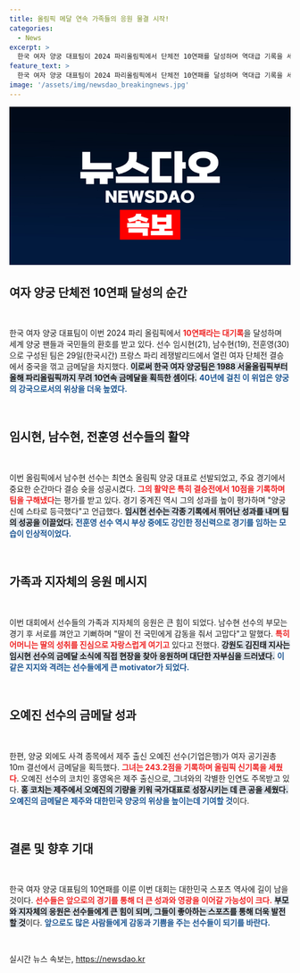 ```yaml
---
title: 올림픽 메달 연속 가족들의 응원 물결 시작!
categories:
  - News
excerpt: >
  한국 여자 양궁 대표팀이 2024 파리올림픽에서 단체전 10연패를 달성하며 역대급 기록을 세웠습니다! 젊은 스타 남수현 선수의 활약과 가족의 감동적인 응원이 돋보인 가운데, 대한민국의 자부심이 또다시 빛났습니다.
feature_text: >
  한국 여자 양궁 대표팀이 2024 파리올림픽에서 단체전 10연패를 달성하며 역대급 기록을 세웠습니다! 젊은 스타 남수현 선수의 활약과 가족의 감동적인 응원이 돋보인 가운데, 대한민국의 자부심이 또다시 빛났습니다.
image: '/assets/img/newsdao_breakingnews.jpg'
---
```


<p><img src="/assets/img/newsdao_breakingnews.jpg" alt="ontimetimes 속보" /></p>

<h2 data-ke-size="size26">여자 양궁 단체전 10연패 달성의 순간</h2>

<p data-ke-size="size16">&nbsp;</p>

<p>한국 여자 양궁 대표팀이 이번 2024 파리 올림픽에서 <b><span style="color: #ee2323;">10연패라는 대기록</span></b>을 달성하며 세계 양궁 팬들과 국민들의 환호를 받고 있다. 선수 임시현(21), 남수현(19), 전훈영(30)으로 구성된 팀은 29일(한국시간) 프랑스 파리 레쟁발리드에서 열린 여자 단체전 결승에서 중국을 꺾고 금메달을 차지했다. <b><span style="background-color: #21538527;">이로써 한국 여자 양궁팀은 1988 서울올림픽부터 올해 파리올림픽까지 무려 10연속 금메달을 획득한 셈이다.</span></b> <b><span style="color: #1a5490;">40년에 걸친 이 위업은 양궁의 강국으로서의 위상을 더욱 높였다.</span></b> </p>

<p data-ke-size="size16">&nbsp;</p>

<h2 data-ke-size="size26">임시현, 남수현, 전훈영 선수들의 활약</h2>

<p data-ke-size="size16">&nbsp;</p>

<p>이번 올림픽에서 남수현 선수는 최연소 올림픽 양궁 대표로 선발되었고, 주요 경기에서 중요한 순간마다 결승 슛을 성공시켰다. <b><span style="color: #ee2323;">그의 활약은 특히 결승전에서 10점을 기록하며 팀을 구해냈다</span></b>는 평가를 받고 있다. 경기 중계진 역시 그의 성과를 높이 평가하며 "양궁 신예 스타로 등극했다"고 언급했다. <b><span style="background-color: #21538527;">임시현 선수는 각종 기록에서 뛰어난 성과를 내며 팀의 성공을 이끌었다.</span></b> <b><span style="color: #1a5490;">전훈영 선수 역시 부상 중에도 강인한 정신력으로 경기를 임하는 모습이 인상적이었다.</span></b> </p>

<p data-ke-size="size16">&nbsp;</p>

<h2 data-ke-size="size26">가족과 지자체의 응원 메시지</h2>

<p data-ke-size="size16">&nbsp;</p>

<p>이번 대회에서 선수들의 가족과 지자체의 응원은 큰 힘이 되었다. 남수현 선수의 부모는 경기 후 서로를 껴안고 기뻐하며 "딸이 전 국민에게 감동을 줘서 고맙다"고 말했다. <b><span style="color: #ee2323;">특히 어머니는 딸의 성취를 진심으로 자랑스럽게 여기고</span></b> 있다고 전했다. <b><span style="background-color: #21538527;">강원도 김진태 지사는 임시현 선수의 금메달 소식에 직접 현장을 찾아 응원하며 대단한 자부심을 드러냈다.</span></b> <b><span style="color: #1a5490;">이 같은 지지와 격려는 선수들에게 큰 motivator가 되었다.</span></b></p>

<p data-ke-size="size16">&nbsp;</p>

<h2 data-ke-size="size26">오예진 선수의 금메달 성과</h2>

<p data-ke-size="size16">&nbsp;</p>

<p>한편, 양궁 외에도 사격 종목에서 제주 출신 오예진 선수(기업은행)가 여자 공기권총 10m 결선에서 금메달을 획득했다. <b><span style="color: #ee2323;">그녀는 243.2점을 기록하며 올림픽 신기록을 세웠다</span></b>. 오예진 선수의 코치인 홍영옥은 제주 출신으로, 그녀와의 각별한 인연도 주목받고 있다. <b><span style="background-color: #21538527;">홍 코치는 제주에서 오예진의 기량을 키워 국가대표로 성장시키는 데 큰 공을 세웠다.</span></b> <b><span style="color: #1a5490;">오예진의 금메달은 제주와 대한민국 양궁의 위상을 높이는데 기여할 것</span></b>이다.</p>

<p data-ke-size="size16">&nbsp;</p>

<h2 data-ke-size="size26">결론 및 향후 기대</h2>

<p data-ke-size="size16">&nbsp;</p>

<p>한국 여자 양궁 대표팀의 10연패를 이룬 이번 대회는 대한민국 스포츠 역사에 길이 남을 것이다. <b><span style="color: #ee2323;">선수들은 앞으로의 경기를 통해 더 큰 성과와 영광을 이어갈 가능성이 크다.</span></b> <b><span style="background-color: #21538527;">부모와 지자체의 응원은 선수들에게 큰 힘이 되며, 그들이 좋아하는 스포츠를 통해 더욱 발전할 것</span></b>이다. <b><span style="color: #1a5490;">앞으로도 많은 사람들에게 감동과 기쁨을 주는 선수들이 되기를 바란다.</span></b></p>

<p data-ke-size="size16">&nbsp;</p>
실시간 뉴스 속보는, <a href="https://newsdao.kr" rel="dofollow">https://newsdao.kr</a>


